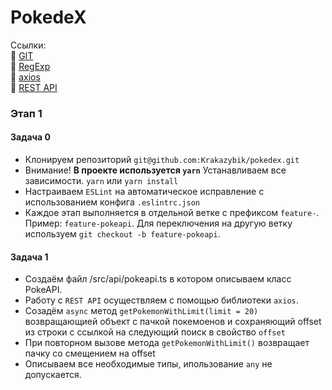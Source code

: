 # PokedeX

Ссылки: <br>
:page_with_curl: [GIT](https://marklodato.github.io/visual-git-guide/index-ru.html) <br>
:page_with_curl: [RegExp](https://learn.javascript.ru/regular-expressions) <br>
:page_with_curl: [axios](https://www.digitalocean.com/community/tutorials/react-axios-react-ru) <br>
:page_with_curl: [REST API](https://habr.com/ru/post/351890/) <br>


### Этап 1
#### Задача 0
- Клонируем репозиторий `git@github.com:Krakazybik/pokedex.git`
- Внимание! <b>В проекте используется `yarn`</b> Устанавливаем все зависимости. `yarn` или `yarn install`
- Настраиваем `ESLint` на автоматическое исправление с использованием конфига `.eslintrc.json`
- Каждое этап выполняется в отдельной ветке с префиксом `feature-`. Пример: `feature-pokeapi`. Для переключения на другую ветку используем `git checkout -b feature-pokeapi`.

#### Задача 1
- Создаём файл /src/api/pokeapi.ts в котором описываем класс PokeAPI.
- Работу с `REST API` осуществляем с помощью библиотеки `axios`.
- Созадём `async` метод
  `getPokemonWithLimit(limit = 20)`
  возвращающией объект с пачкой покемоенов и сохраняющий offset из строки с ссылкой на следующий поиск в свойство `offset`
- При повторном вызове метода `getPokemonWithLimit()` возвращает пачку со смещением на offset
- Описываем все необходимые типы, ипользование `any` не допускается.
